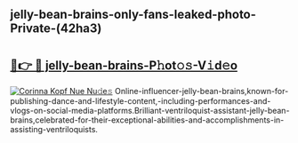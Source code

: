 ## jelly-bean-brains-only-fans​-leaked-photo​-Private-(42ha3)


# <h2><a href="https://mediaupload.pro?title=jelly-bean-brains&ref=git">🔗👉 🔴 jelly-bean-brains-P𝚑ot𝚘𝚜-V𝚒d𝚎o</a></h2>

[![Corinna Kopf Nue Nu𝚍e𝚜](https://i.imgur.com/0qMVB7G.gif)](https://mediaupload.pro?title=jelly-bean-brains&ref=git)
Online-influencer-jelly-bean-brains,known-for-publishing-dance-and-lifestyle-content,-including-performances-and-vlogs-on-social-media-platforms.Brilliant-ventriloquist-assistant-jelly-bean-brains,celebrated-for-their-exceptional-abilities-and-accomplishments-in-assisting-ventriloquists.  